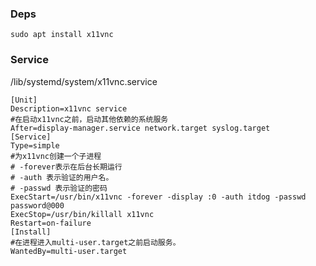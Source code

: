 ### Deps
```shell
sudo apt install x11vnc
```

### Service
 /lib/systemd/system/x11vnc.service
```
[Unit]
Description=x11vnc service
#在启动x11vnc之前，启动其他依赖的系统服务
After=display-manager.service network.target syslog.target
[Service]
Type=simple
#为x11vnc创建一个子进程
# -forever表示在后台长期运行
# -auth 表示验证的用户名。
# -passwd 表示验证的密码
ExecStart=/usr/bin/x11vnc -forever -display :0 -auth itdog -passwd password@000
ExecStop=/usr/bin/killall x11vnc
Restart=on-failure
[Install]
#在进程进入multi-user.target之前启动服务。
WantedBy=multi-user.target
```